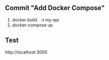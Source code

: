 ## Commit "Add Docker Compose"
1. docker build . -t my-api
2. docker-compose up

## Test
http://localhost:3000